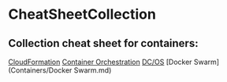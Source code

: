 # CheatSheetCollection

## Collection cheat sheet for containers:


[CloudFormation](Containers/CloudFormation.md)
[Container Orchestration](Containers/ContainerOrchestration.md)
[DC/OS](Containers/DC/OS.md)
[Docker Swarm](Containers/Docker Swarm.md)




